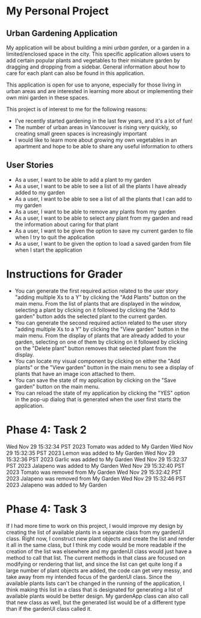 # My Personal Project

## Urban Gardening Application


My application will be about building a mini *urban garden*, or a garden in a limited/enclosed space in the city. This specific application allows users to add certain popular plants and vegetables to their miniature garden by dragging and dropping from a sidebar. General information about how to care for each plant can also be found in this application.  

This application is open for use to anyone, especially for those living in urban areas and are interested in learning more about or implementing their own mini garden in these spaces. 

This project is of interest to me for the following reasons:
- I've recently started gardening in the last few years, and it's a lot of fun!
- The number of urban areas in Vancouver is rising very quickly, so creating small green spaces is increasingly important
- I would like to learn more about growing my own vegetables in an apartment and hope to be able to share any useful information to others


## User Stories
- As a user, I want to be able to add a plant to my garden
- As a user, I want to be able to see a list of all the plants I have already added to my garden
- As a user, I want to be able to see a list of all the plants that I can add to my garden
- As a user, I want to be able to remove any plants from my garden
- As a user, I want to be able to select any plant from my garden and read the information about caring for that plant
- As a user, I want to be given the option to save my current garden to file when I try to quit the application
- As a user, I want to be given the option to load a saved garden from file when I start the application

# Instructions for Grader

- You can generate the first required action related to the user story "adding multiple Xs to a Y" by clicking the "Add Plants" button on the main menu. From the list of plants that are displayed in the window, selecting a plant by clicking on it followed by clicking the "Add to garden" button adds the selected plant to the current garden. 
- You can generate the second required action related to the user story "adding multiple Xs to a Y" by clicking the "View garden" button in the main menu. From the display of plants that are already added to your garden, selecting on one of them by clicking on it followed by clicking on the "Delete plant" button removes that selected plant from the display.
- You can locate my visual component by clicking on either the "Add plants" or the "View garden" button in the main menu to see a display of plants that have an image icon attached to them.
- You can save the state of my application by clicking on the "Save garden" button on the main menu.
- You can reload the state of my application by clicking the "YES" option in the pop-up dialog that is generated when the user first starts the application.

# Phase 4: Task 2
Wed Nov 29 15:32:34 PST 2023
Tomato was added to My Garden
Wed Nov 29 15:32:35 PST 2023
Lemon was added to My Garden
Wed Nov 29 15:32:36 PST 2023
Garlic was added to My Garden
Wed Nov 29 15:32:37 PST 2023
Jalapeno was added to My Garden
Wed Nov 29 15:32:40 PST 2023
Tomato was removed from My Garden
Wed Nov 29 15:32:42 PST 2023
Jalapeno was removed from My Garden
Wed Nov 29 15:32:46 PST 2023
Jalapeno was added to My Garden

# Phase 4: Task 3
If I had more time to work on this project, I would improve my design by creating the list of available plants in a separate class from my gardenUI class. Right now, I construct new plant objects and create the list and render it all in the same class, but I think my code would be more readable if the creation of the list was elsewhere and my gardenUI class would just have a method to call that list.
The current methods in that class are focused on modifying or rendering that list, and since the list can get quite long if a large number of plant objects are added, the code can get very messy, and take away from my intended focus of the gardenUI class. Since the available plants lists can't be changed in the running of the application, I think making this list in a class that is designated for generating a list of available plants would be better design. My gardenApp class can also call that new class as well, but the generated list would be of a different type than if the gardenUI class called it.  
